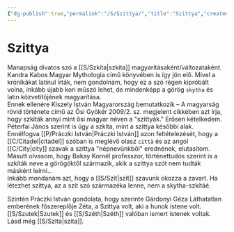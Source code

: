 ```yaml
---
{"dg-publish":true,"permalink":"/S/Szittya/","title":"Szittya","created":"2024-04-22T18:19:00","updated":"2024-04-27T00:13"}
---
```



# Szittya

Manapság divatos szó a [[S/Szkíta\|szkíta]] magyarításaként/változataként. Kandra Kabos Magyar Mythologia című könyvében is így jön elő. Mivel a krónikákat latinul írták, nem gondolnám, hogy ez a szó régen kipróbált volna, inkább újabb kori műszó lehet, de mindenképp a görög `skytha` és latin közvetítőjének magyarítása.  
Ennek ellenére Kiszely István Magyarország bemutatkozik – A magyarság rövid története című az Ősi Gyökér 2009/2. sz. megjelent cikkében azt írja, hogy szkíták annyi mint ősi magyar néven a "szittyák." Erősen kételkedem. Péterfai János szerint is úgy a szkíta, mint a szittya későbbi alak.  
Ennélfogva [[P/Práczki István\|Práczki István]] azon feltételezését, hogy a [[C/Citadel\|citadel]] szóban is meglévő olasz `città` és az angol [[C/City\|city]] szavak a szittya "népnevünkből" erednének, elutasítom. Másutt olvasom, hogy Bakay Kornél professzor, történettudós szerint is a szkíták neve a görögöktől származik, akik a szittya szót nem tudták másként leírni...  
Inkább mondanám azt, hogy a [[S/Szít\|szít]] szavunk okozza a zavart. Ha létezhet szittya, az a szít szó származéka lenne, nem a skytha-szkítáé.  

Szintén Práczki István gondolata, hogy szerinte Gárdonyi Géza Láthatatlan emberének főszereplője Zéta, a Szittya volt, aki a hunok istene volt. [[S/Szutek\|Szutek]] és [[S/Széth\|Széth]] valóban ismert istenek voltak.  
Lásd még [[S/Szita\|szita]].  